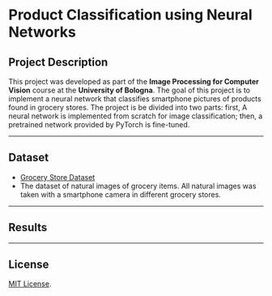 # **Product Classification using Neural Networks**

## **Project Description**

This project was developed as part of the **Image Processing for Computer Vision** course at the **University of Bologna**. The goal of this project is to implement a neural network that classifies smartphone pictures of products found in grocery stores. The project is be divided into two parts: first, A neural network is implemented from scratch for image classification; then, a pretrained network provided by PyTorch is fine-tuned.

---

## **Dataset**

- [Grocery Store Dataset](https://github.com/marcusklasson/GroceryStoreDataset)
- The dataset of natural images of grocery items. All natural images was taken with a smartphone camera in different grocery stores.

---

## **Results**

---

## **License**

[MIT License](LICENSE).
